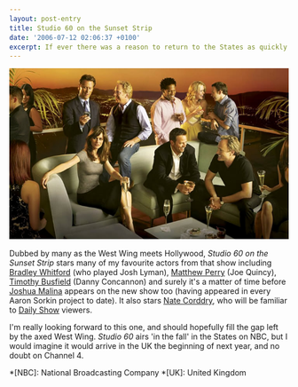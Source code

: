```yaml
---
layout: post-entry
title: Studio 60 on the Sunset Strip
date: '2006-07-12 02:06:37 +0100'
excerpt: If ever there was a reason to return to the States as quickly as possible, it would be to see the new Aaron Sorkin drama series 'Studio 60 on the Sunset Strip'.
---
```

![The cast of Studio 60 on the Sunset Strip](/assets/images/2006/07/studio_60_on_the_sunset_strip.jpg)

Dubbed by many as the West Wing meets Hollywood, <cite>Studio 60 on the Sunset Strip</cite> stars many of my favourite actors from that show including [Bradley Whitford][1] (who played Josh Lyman), [Matthew Perry][2] (Joe Quincy), [Timothy Busfield][3] (Danny Concannon) and surely it's a matter of time before [Joshua Malina][4] appears on the new show too (having appeared in every Aaron Sorkin project to date). It also stars [Nate Corddry][5], who will be familiar to [Daily Show][6] viewers.

I'm really looking forward to this one, and should hopefully fill the gap left by the axed West Wing. <cite>Studio 60</cite> airs 'in the fall' in the States on NBC, but I would imagine it would arrive in the UK the beginning of next year, and no doubt on Channel 4.

[1]: http://www.imdb.com/name/nm0925966/
[2]: http://www.imdb.com/name/nm0001612
[3]: http://www.imdb.com/name/nm0124079/
[4]: http://www.imdb.com/name/nm0539651/
[5]: http://www.imdb.com/name/nm1682319/
[6]: http://www.comedycentral.com/shows/the_daily_show/

*[NBC]: National Broadcasting Company
*[UK]: United Kingdom
